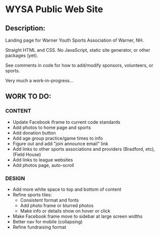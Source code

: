 # WYSA Public Web Site

## Description:

Landing page for Warner Youth Sports Association of Warner, NH.

Straight HTML and CSS. No JavaScript, static site generator, or other packages (yet).

See comments in code for how to add/modify sponsors, volunteers, or sports.

Very much a work-in-progress...


## WORK TO DO:

### CONTENT
 
- Update Facebook iframe to current code standards
- Add photos to home page and sports
- Add donation button
- Add age group practice/game times to info
- Figure out and add "join announce email" link
- Add links to other sports associations and providers (Bradford, etc), (Field House)
- Add links to league websites
- Add photos page, auto-scroll

### DESIGN

- Add more white space to top and bottom of content
- Refine sports tiles:
  - Consistent format and fonts
  - Add photo frame or blurred photos
  - Make info or details show on hover or click
- Make Facebook frame move to sidebar at large screen widths
- Better nav for mobile (collapsing)
- Refine fundraising format




